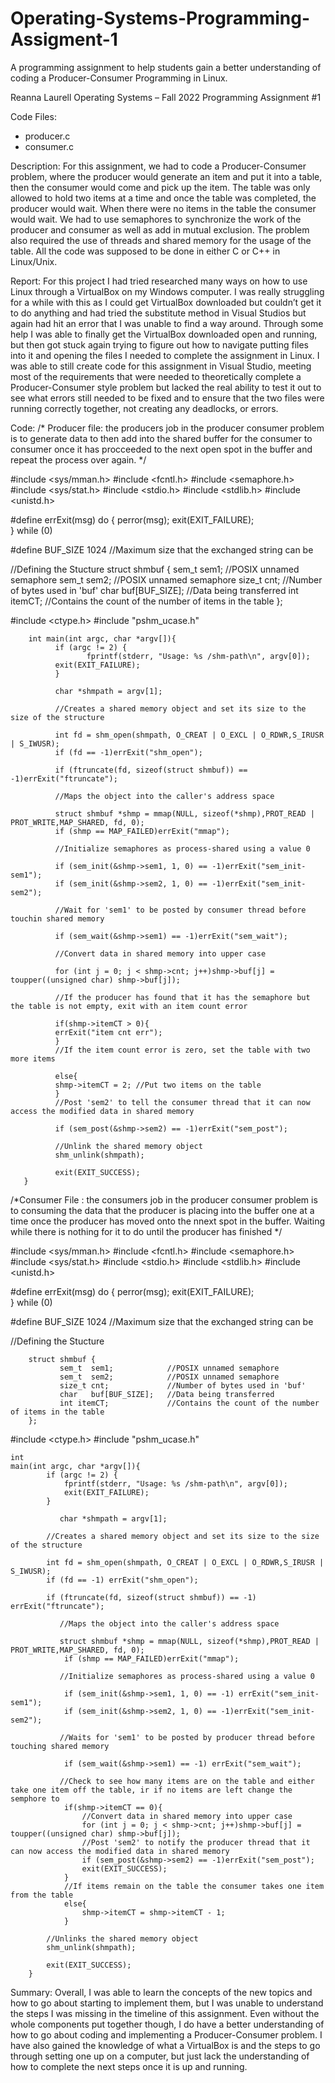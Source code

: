 # Operating-Systems-Programming-Assigment-1
A programming assignment to help students gain a better understanding of coding a Producer-Consumer Programming in Linux. 

Reanna Laurell 
Operating Systems – Fall 2022
Programming Assignment #1

Code Files: 
-	producer.c 
-	consumer.c

Description: 
	For this assignment, we had to code a Producer-Consumer problem, where the producer would generate an item and put it into a table, then the consumer would come and pick up the item. The table was only allowed to hold two items at a time and once the table was completed, the producer would wait. When there were no items in the table the consumer would wait. We had to use semaphores to synchronize the work of the producer and consumer as well as add in mutual exclusion. The problem also required the use of threads and shared memory for the usage of the table. All the code was supposed to be done in either C or C++ in Linux/Unix.

Report: 
	For this project I had tried researched many ways on how to use Linux through a VirtualBox on my Windows computer. I was really struggling for a while with this as I could get VirtualBox downloaded but couldn’t get it to do anything and had tried the substitute method in Visual Studios but again had hit an error that I was unable to find a way around. Through some help I was able to finally get the VirtualBox downloaded open and running, but then got stuck again trying to figure out how to navigate putting files into it and opening the files I needed to complete the assignment in Linux. 
	I was able to still create code for this assignment in Visual Studio, meeting most of the requirements that were needed to theoretically complete a Producer-Consumer style problem but lacked the real ability to test it out to see what errors still needed to be fixed and to ensure that the two files were running correctly together, not creating any deadlocks, or errors. 

Code:
/* Producer file: the producers job in the producer consumer problem is to generate data
to then add into the shared buffer for the consumer to consumer once it has procceeded to 
the next open spot in the buffer and repeat the process over again.
*/

#include <sys/mman.h>
#include <fcntl.h>
#include <semaphore.h>
#include <sys/stat.h>
#include <stdio.h>
#include <stdlib.h>
#include <unistd.h>

#define errExit(msg)    do { perror(msg); exit(EXIT_FAILURE); \
                            } while (0)

#define BUF_SIZE 1024   //Maximum size that the exchanged string can be

//Defining the Stucture
       struct shmbuf {
               sem_t  sem1;            //POSIX unnamed semaphore
               sem_t  sem2;            //POSIX unnamed semaphore 
               size_t cnt;             //Number of bytes used in 'buf' 
               char   buf[BUF_SIZE];   //Data being transferred 
               int itemCT;             //Contains the count of the number of items in the table 
       };

#include <ctype.h>
#include "pshm_ucase.h"

       
        int main(int argc, char *argv[]){
              if (argc != 2) {
                     fprintf(stderr, "Usage: %s /shm-path\n", argv[0]);
              exit(EXIT_FAILURE);
              }

              char *shmpath = argv[1];

              //Creates a shared memory object and set its size to the size of the structure

              int fd = shm_open(shmpath, O_CREAT | O_EXCL | O_RDWR,S_IRUSR | S_IWUSR);
              if (fd == -1)errExit("shm_open");

              if (ftruncate(fd, sizeof(struct shmbuf)) == -1)errExit("ftruncate");

              //Maps the object into the caller's address space

              struct shmbuf *shmp = mmap(NULL, sizeof(*shmp),PROT_READ | PROT_WRITE,MAP_SHARED, fd, 0);
              if (shmp == MAP_FAILED)errExit("mmap");

              //Initialize semaphores as process-shared using a value 0

              if (sem_init(&shmp->sem1, 1, 0) == -1)errExit("sem_init-sem1");
              if (sem_init(&shmp->sem2, 1, 0) == -1)errExit("sem_init-sem2");

              //Wait for 'sem1' to be posted by consumer thread before touchin shared memory

              if (sem_wait(&shmp->sem1) == -1)errExit("sem_wait");

              //Convert data in shared memory into upper case

              for (int j = 0; j < shmp->cnt; j++)shmp->buf[j] = toupper((unsigned char) shmp->buf[j]);
              
              //If the producer has found that it has the semaphore but the table is not empty, exit with an item count error

              if(shmp->itemCT > 0){
              errExit("item cnt err");
              }
              //If the item count error is zero, set the table with two more items

              else{           
              shmp->itemCT = 2; //Put two items on the table
              }
              //Post 'sem2' to tell the consumer thread that it can now access the modified data in shared memory

              if (sem_post(&shmp->sem2) == -1)errExit("sem_post");

              //Unlink the shared memory object
              shm_unlink(shmpath);

              exit(EXIT_SUCCESS);
       }
/*Consumer File : the consumers job in the producer consumer problem is to consuming the data 
that the producer is placing into the buffer one at a time once the producer has moved onto the 
nnext spot in the buffer. Waiting while there is nothing for it to do until the producer has finished
*/

#include <sys/mman.h>
#include <fcntl.h>
#include <semaphore.h>
#include <sys/stat.h>
#include <stdio.h>
#include <stdlib.h>
#include <unistd.h>

#define errExit(msg)    do { perror(msg); exit(EXIT_FAILURE); \
                        } while (0)

#define BUF_SIZE 1024   //Maximum size that the exchanged string can be

//Defining the Stucture

        struct shmbuf {
               sem_t  sem1;            //POSIX unnamed semaphore 
               sem_t  sem2;            //POSIX unnamed semaphore
               size_t cnt;             //Number of bytes used in 'buf' 
               char   buf[BUF_SIZE];   //Data being transferred 
               int itemCT;             //Contains the count of the number of items in the table 
        };

#include <ctype.h>
#include "pshm_ucase.h"

    int
    main(int argc, char *argv[]){
            if (argc != 2) {
                fprintf(stderr, "Usage: %s /shm-path\n", argv[0]);
                exit(EXIT_FAILURE);
            }

               char *shmpath = argv[1];

            //Creates a shared memory object and set its size to the size of the structure

            int fd = shm_open(shmpath, O_CREAT | O_EXCL | O_RDWR,S_IRUSR | S_IWUSR);
            if (fd == -1) errExit("shm_open");

            if (ftruncate(fd, sizeof(struct shmbuf)) == -1) errExit("ftruncate");

               //Maps the object into the caller's address space

               struct shmbuf *shmp = mmap(NULL, sizeof(*shmp),PROT_READ | PROT_WRITE,MAP_SHARED, fd, 0);
                if (shmp == MAP_FAILED)errExit("mmap");

               //Initialize semaphores as process-shared using a value 0

                if (sem_init(&shmp->sem1, 1, 0) == -1) errExit("sem_init-sem1");
                if (sem_init(&shmp->sem2, 1, 0) == -1)errExit("sem_init-sem2");

               //Waits for 'sem1' to be posted by producer thread before touching shared memory

                if (sem_wait(&shmp->sem1) == -1) errExit("sem_wait");

               //Check to see how many items are on the table and either take one item off the table, ir if no items are left change the semphore to
                if(shmp->itemCT == 0){
                    //Convert data in shared memory into upper case
                    for (int j = 0; j < shmp->cnt; j++)shmp->buf[j] = toupper((unsigned char) shmp->buf[j]);
                    //Post 'sem2' to notify the producer thread that it can now access the modified data in shared memory
                    if (sem_post(&shmp->sem2) == -1)errExit("sem_post");
                    exit(EXIT_SUCCESS);
                }
                //If items remain on the table the consumer takes one item from the table
                else{
                    shmp->itemCT = shmp->itemCT - 1;
                }
            
            //Unlinks the shared memory object
            shm_unlink(shmpath);

            exit(EXIT_SUCCESS);
        }

Summary: 
	Overall, I was able to learn the concepts of the new topics and how to go about starting to implement them, but I was unable to understand the steps I was missing in the timeline of this assignment. Even without the whole components put together though, I do have a better understanding of how to go about coding and implementing a Producer-Consumer problem.  I have also gained the knowledge of what a VirtualBox is and the steps to go through setting one up on a computer, but just lack the understanding of how to complete the next steps once it is up and running. 
